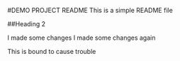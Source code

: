 #DEMO PROJECT README
This is a simple README file

##Heading 2


I made some changes
I made some changes again


This is bound to cause trouble
